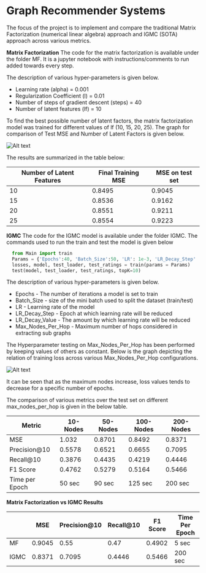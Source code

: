 # Graph Recommender Systems
The focus of the project is to implement and compare the traditional Matrix Factorization (numerical linear algebra) approach and IGMC (SOTA) approach across various metrics.

**Matrix Factorization**
The code for the matrix factorization is available under the folder MF. It is a jupyter notebook with instructions/comments to run added towards every step.

The description of various hyper-parameters is given below.

* Learning rate (alpha) = 0.001
* Regularization Coefficient (l) = 0.01
* Number of steps of gradient descent (steps) = 40
* Number of latent features (lf) = 10

To find the best possible number of latent factors, the matrix factorization model was trained for different values of lf (10, 15, 20, 25). The graph for comparison of Test MSE and Number of Latent Factors is given below. 

<img title="Test MSE VS Number of Latent Factors" alt="Alt text" src="TestMSEvsLF.png">

The results are summarized in the table below:

| Number of Latent Features        | Final Training MSE     | MSE on test set | 
|--------------|-----------|------------|
| 10 | 0.8495 | 0.9045 |
| 15 | 0.8536 | 0.9162 |
| 20 | 0.8551 | 0.9211 |
| 25 | 0.8554 | 0.9223 |

**IGMC**
The code for the IGMC model is available under the folder IGMC.
The commands used to run the train and test the model is given below

```python
  from Main import train
  Params = {'Epochs':40, 'Batch_Size':50, 'LR': 1e-3, 'LR_Decay_Step' : 20, 'LR_Decay_Value' : 10, 'Max_Nodes_Per_Hop':200}
  losses, model, test_loader, test_ratings = train(params = Params)
  test(model, test_loader, test_ratings, topK=10)
```
The description of various hyper-parameters is given below.

* Epochs - The number of iterations a model is set to train
* Batch_Size - size of the mini batch used to split the dataset (train/test)
* LR - Learning rate of the model
* LR_Decay_Step - Epoch at which learning rate will be reduced
* LR_Decay_Value - The amount by which learning rate will be reduced 
* Max_Nodes_Per_Hop - Maximum number of hops considered in extracting sub graphs

The Hyperparameter testing on Max_Nodes_Per_Hop has been performed by keeping values of others as constant.
Below is the graph depicting the relation of training loss across various Max_Nodes_Per_Hop configurations.

<img title="Comparison of training loss over max_nodes_hop" alt="Alt text" src="TrainingLossVsMaxHops.png">

It can be seen that as the maximum nodes increase, loss values tends to decrease for a specific number of epochs.

The comparison of various metrics over the test set on different max_nodes_per_hop is given in the below table.

| Metric        | 10-Nodes     | 50-Nodes |  100-Nodes |  200-Nodes | 
|--------------|-----------|------------|------------|------------|
| MSE | 1.032 | 0.8701 | 0.8492 | 0.8371 |
| Precision@10 | 0.5578 | 0.6521 | 0.6655 | 0.7095 |
| Recall@10 | 0.3876 | 0.4435 | 0.4219 | 0.4446 |
| F1 Score | 0.4762 | 0.5279 | 0.5164 | 0.5466 |
| Time per Epoch | 50 sec | 90 sec | 125 sec | 200 sec |

**Matrix Factorization vs IGMC Results**

|         | MSE     | Precision@10 |  Recall@10 | F1 Score | Time Per Epoch | 
|--------------|-----------|------------|------------|------------| ------------|
| MF |  0.9045 | 0.55 | 0.47 | 0.4902 | 5 sec | 
| IGMC |  0.8371 | 0.7095 | 0.4446 | 0.5466 | 200 sec |

